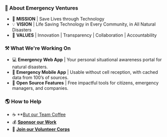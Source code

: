 ### 🚨 About Emergency Ventures

- 🚀 **MISSION** | Save Lives through Technology
- 💡 **VISION** | Life Saving Technology in Every Community, in All Natural Disasters
- 🧭 **VALUES** | Innovation | Transparency | Collaboration | Accountability

### ⚒️ What We're Working On

- 💻 **Emergency Web App** | Your personal situational awareness portal for natural disasters.
- 📱 **Emergency Mobile App** | Usable without cell reception, with cached data from 100’s of sources.
- 📖 **Open Source Features** | Free impactful tools for citizens, emergency managers, and companies.

### 🌎 How to Help
- ☕ **[But our Team Coffee](https://www.buymeacoffee.com/EmergencyTeam)
- 💰 **[Sponsor our Work](https://github.com/sponsors/EmergencyVentures)**
- 🤍 **[Join our Volunteer Corps](https://docs.google.com/forms/d/e/1FAIpQLScbkCXGF6VP-tg8m9PMlXrcdPbmEfXv72BX4w_nsVgTErVdZA/viewform/)**
